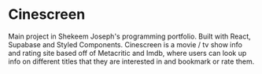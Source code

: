 # Cinescreen

Main project in Shekeem Joseph's programming portfolio. Built with React, Supabase and Styled Components.
Cinescreen is a movie / tv show info and rating site based off of Metacritic and Imdb, where users can look up info on different titles that they are interested in and bookmark or rate them.
